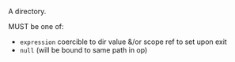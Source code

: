 A directory.

MUST be one of:

- `expression` coercible to dir value &/or scope ref to set upon exit
- `null` (will be bound to same path in op)
